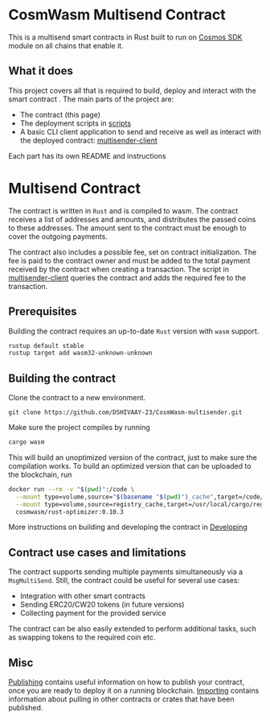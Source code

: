 # CosmWasm Multisend Contract

This is a multisend smart contracts in Rust built to run on
[Cosmos SDK](https://github.com/cosmos/cosmos-sdk) module on all chains that enable it.

## What it does

This project covers all that is required to build, deploy and interact with the smart contract .
The main parts of the project are:

- The contract (this page)
- The deployment scripts in [scripts](./scripts)
- A basic CLI client application to send and receive  as well as interact with the deployed contract: [multisender-client](./multisender-client)

Each part has its own README and instructions

# Multisend Contract

The contract is written in `Rust` and is compiled to wasm. The contract receives a list of addresses and amounts, and distributes the passed coins to these addresses.
The amount sent to the contract must be enough to cover the outgoing payments.

The contract also includes a possible fee, set on contract initialization. The fee is paid to the contract owner and must be added to the total payment received by the contract when creating a transaction.
The script in [multisender-client](./multisender-client) queries the contract and adds the required fee to the transaction.

## Prerequisites

Building the contract requires an up-to-date `Rust` version with `wasm` support.

```sh
rustup default stable
rustup target add wasm32-unknown-unknown
```

## Building the contract

Clone the contract to a new environment.

```
git clone https://github.com/DSHIVAAY-23/CosmWasm-multisender.git
```

Make sure the project compiles by running

```sh
cargo wasm
```

This will build an unoptimized version of the contract, just to make sure the compilation works. To build an optimized version that can be uploaded to the blockchain, run

```sh
docker run --rm -v "$(pwd)":/code \
  --mount type=volume,source="$(basename "$(pwd)")_cache",target=/code/target \
  --mount type=volume,source=registry_cache,target=/usr/local/cargo/registry \
  cosmwasm/rust-optimizer:0.10.3
```

More instructions on building and developing the contract in [Developing](./Developing.md)


## Contract use cases and limitations

The contract supports sending multiple payments simultaneously via a `MsgMultiSend`. Still, the contract could be useful for several use cases:

- Integration with other smart contracts
- Sending ERC20/CW20 tokens (in future versions)
- Collecting payment for the provided service

The contract can be also easily extended to perform additional tasks, such as swapping tokens to the required coin etc.



## Misc

[Publishing](./Publishing.md) contains useful information on how to publish your
contract, once you are ready to deploy it on a running blockchain.
[Importing](./Importing.md) contains information about pulling in other contracts or crates
that have been published.
